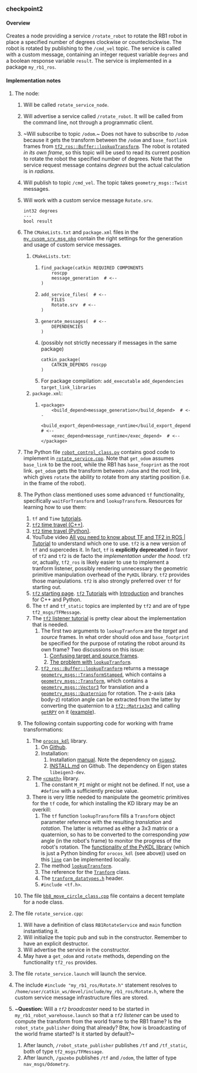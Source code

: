 ### checkpoint2

#### Overview

Creates a node providing a service `/rotate_robot` to rotate the RB1 robot in place a specified number of degrees clockwise or counteclockwise. The robot is rotated by publishing to the `/cmd_vel` topic. The service is called with a custom message, containing an integer request variable `degrees` and a boolean response variable `result`. The service is implemented in a package `my_rb1_ros`.

#### Implementation notes

1. The node:
   1. Will be called `rotate_service_node`.
   2. Will advertise a service called `/rotate_robot`. It will be called from the command line, not through a programmatic client.
   3. ~Will subscribe to topic `/odom`.~ Does not have to subscribe to `/odom` because it gets the transform between the `/odom` and `base_footlink` frames from [`tf2_ros::Buffer::lookupTransform`](https://docs.ros.org/en/jade/api/tf2_ros/html/c++/classtf2__ros_1_1Buffer.html#acabbd72cae8f49fb3b6ede3be7e34c55). The robot is rotated _in its own frame_, so this topic will be used to read its current position to rotate the robot the specified number of degrees. Note that the service request message contains _degrees_ but the actual calculation is in _radians_.
   4. Will publish to topic `/cmd_vel`. The topic takes `geometry_msgs::Twist` messages.
   5. Will work with a custom service message `Rotate.srv`.
      ```
      int32 degrees
      ---
      bool result
      ```
   6. The `CMakeLists.txt` and `package.xml` files in the [`my_cusom_srv_msg_pkg`](https://github.com/ivogeorg/my_custom_srv_msg_pkg) contain the right settings for the generation and usage of custom service messages.
      1. `CMakeLists.txt`:
         1. ```
            find_package(catkin REQUIRED COMPONENTS
                roscpp
                message_generation  # <--
            )
            ```
         2. ```
            add_service_files(  # <--
                FILES
                Rotate.srv  # <--
            )
            ```
         3. ```
            generate_messages(  # <--
                DEPENDENCIES
            )
            ```
         4. (possibly not strictly necessary if messages in the same package)
            ```
            catkin_package(
                CATKIN_DEPENDS roscpp
            )
            ```
         5. For package compilation:
            `add_executable` 
            `add_dependencies`
            `target_link_libraries` 
      2. `package.xml`:
         1. ```
            <package>
                <build_depend>message_generation</build_depend>  # <--
                <build_export_depend>message_runtime</build_export_depend>  # <--
                <exec_depend>message_runtime</exec_depend>  # <--
            </package>
            ```





   7. The Python file [`robot_control_class.py`](https://github.com/ivogeorg/robot_control/blob/441c9c5170ed0f31f4a457d1f1c2077638845141/robot_control_class.py#L37) contains good code to implement in [`rotate_service.cpp`](src/rotate_service.cpp). Note that `get_odom` assumes `base_link` to be the root, while the RB1 has `base_fooprint` as the root link. `get_odom` gets the transform between `/odom` and the root link, which gives `rotate` the ability to rotate from any starting position (i.e. in the frame of the robot). 
   8. The Python class mentioned uses some advanced `tf` functionality, specifically `waitForTransform` and `lookupTransform`. Resources for learning how to use them:
      1. `tf` and `Time` [tutorials](http://wiki.ros.org/tf/Tutorials/tf%20and%20Time%20%28C%2B%2B%29).
      2. [`tf2` time travel (C++)](http://wiki.ros.org/tf/Tutorials/tf%20and%20Time%20%28C%2B%2B%29).
      3. [`tf2` time travel (Python)](http://wiki.ros.org/tf2/Tutorials/Time%20travel%20with%20tf2%20%28Python%29).
      4. YouTube video [All you need to know about TF and TF2 in ROS | Tutorial](https://www.youtube.com/watch?v=_t4HZ8r_qFM) to understand which one to use. `tf2` is a new version of `tf` and supercedes it. In fact, `tf` is **explicitly deprecated** in favor of `tf2` and `tf2` is de facto the _implementation under the hood_. `tf2` or, actually, `tf2_ros` is likely easier to use to implement a tranform listener, possibly rendering unnecessary the geometric primitive manipulation overhead of the `PyKDL` library. `tf2` provides those manipulations. `tf2` is also strongly preferred over `tf` for starting out.
      5. [`tf2` starting page](https://wiki.ros.org/tf2). [`tf2` Tutorials](http://wiki.ros.org/tf2/Tutorials) with [Introduction](http://wiki.ros.org/tf2/Tutorials/Introduction%20to%20tf2) and branches for C++ and Python.
      6. The `tf` and `tf_static` topics are implented by `tf2` and are of type `tf2_msgs/TFMessage`.
      7. The [`tf2` listener tutorial](https://wiki.ros.org/tf2/Tutorials/Writing%20a%20tf2%20listener%20%28C%2B%2B%29) is pretty clear about the implementation that is needed.
         1. The first two arguments to `lookupTranform` are the _target_ and _source_ frames. In what order should `odom` and `base_footprint` be specified for the purpose of rotating the robot around its own frame? Two discussions on this issue:
            1. [Confusing target and source frames](https://answers.ros.org/question/296844/time-travel-with-tf-tutorial-confusing-target-and-source-frames/).
            2. [The problem with `lookupTranform`](https://answers.ros.org/question/194046/the-problem-of-transformerlookuptransform/).
         2. [`tf2_ros::Buffer::lookupTranform`](https://docs.ros.org/en/jade/api/tf2_ros/html/c++/classtf2__ros_1_1Buffer.html#acabbd72cae8f49fb3b6ede3be7e34c55) returns a message [`geometry_msgs::TransformStamped`](https://docs.ros.org/en/noetic/api/geometry_msgs/html/msg/TransformStamped.html), which contains a [`geometry_msgs::Transform`](https://docs.ros.org/en/noetic/api/geometry_msgs/html/msg/Transform.html), which contains a [`geometry_msgs::Vector3`](https://docs.ros.org/en/noetic/api/geometry_msgs/html/msg/Vector3.html) for translation and a [`geometry_msgs::Quaternion`](https://docs.ros.org/en/noetic/api/geometry_msgs/html/msg/Quaternion.html) for rotation. The z-axis (aka body-z) rotation angle can be extracted from the latter by converting the quaternion to a [`tf2::Matrix3x3`](https://docs.ros.org/en/jade/api/tf2/html/classtf2_1_1Matrix3x3.html) and calling [`getRPY`](https://docs.ros.org/en/jade/api/tf2/html/classtf2_1_1Matrix3x3.html#aa3d893c7af63ad0496bcc1922daad108) on it ([example](https://gist.github.com/marcoarruda/f931232fe3490b7fa20dbb38da1195ac)).
            
   9. The following contain supporting code for working with frame transformations:
      1. The [`orocos_kdl`](https://www.orocos.org/kdl.html) library. 
         1. On [Github](https://github.com/orocos/orocos_kinematics_dynamics).
         2. Installation:
            1. Installation [manual](https://www.orocos.org/wiki/Installation_Manual.html). Note the dependency on [`eigen2`](https://eigen.tuxfamily.org/index.php?title=Main_Page).
            2. [INSTALL.md](https://github.com/orocos/orocos_kinematics_dynamics/blob/master/orocos_kdl/INSTALL.md) on Github. The dependency on Eigen states `libeigen3-dev`.
      2. The [`<cmath>`](https://cplusplus.com/reference/cmath/) library.
         1. The constant `M_PI` might or might not be defined. If not, use a `#define` with a sufficiently precise value.
      3. There is very little needed to manipulate the geometric primitives for the `tf` code, for which installing the KD library may be an overkill:
         1. The `tf` function `lookupTransform` fills a `Transform` object parameter reference with the resulting _translation_ and _rotation_. The latter is returned as either a 3x3 matrix or a quaternion, so has to be converted to the corresponding _yaw_ angle (in the robot's frame) to monitor the progress of the robot's rotation. The [functionality of the PyKDL library](https://docs.ros.org/en/diamondback/api/kdl/html/python/geometric_primitives.html) (which is just a Python binding for `orocos_kdl` (see above)) used on this [`line`](https://github.com/ivogeorg/robot_control/blob/441c9c5170ed0f31f4a457d1f1c2077638845141/robot_control_class.py#L225) can be implemented locally.
         2. The method [`lookupTransform`](https://docs.ros.org/en/indigo/api/tf/html/c++/classtf_1_1Transformer.html#ac01a9f8709a828c427f1a5faa0ced42b).
         3. The reference for the [`Tranform`](https://docs.ros.org/en/indigo/api/tf/html/c++/classtf_1_1Transform.html) class.
         4. The [`tranform_datatypes.h`](https://docs.ros.org/en/indigo/api/tf/html/c++/transform__datatypes_8h_source.html) header.
         5. `#include <tf.h>`.
   8. The file [`bb8_move_circle_class.cpp`](https://github.com/ivogeorg/my_cpp_class/blob/main/src/bb8_move_circle_class.cpp) file contains a decent template for a node class.

2. The file `rotate_service.cpp`:
   1. Will have a definition of class `RB1RotateService` and `main` function instantiating it.
   2. Will initialize the topic pub and sub in the constructor. Remember to have an explicit destructor.
   3. Will advertise the service in the constructor.
   4. May have a `get_odom` and `rotate` methods, depending on the functionality `tf2_ros` provides.

3. The file `rotate_service.launch` will launch the service.

4. The include `#include "my_rb1_ros/Rotate.h"` statement resolves to `/home/user/catkin_ws/devel/include/my_rb1_ros/Rotate.h`, where the custom service message infrastructure files are stored. 

5. ~**Question:** Will a _`tf2` broadcaster_ need to be started in `my_rb1_robot_warehouse.launch` so that a _`tf2` listener_ can be used to compute the transform from the world frame to the RB1 frame? Is the `robot_state_publisher` doing that already? Btw, how is broadcasting of the world frame started? Is it started by default?~
   1. After launch, `/robot_state_publisher` publishes `/tf` and `/tf_static`, both of type `tf2_msgs/TFMessage`.
   2. After launch, `/gazebo` publishes `/tf` and `/odom`, the latter of type `nav_msgs/Odometry`.

